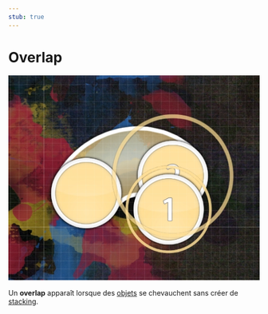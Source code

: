 ```yaml
---
stub: true
---
```


# Overlap

![](img/overlap.jpg "Exemple d'un hit circle recouvrant un sliderhead.")

Un **overlap** apparaît lorsque des [objets](/wiki/Hit_object) se chevauchent sans créer de [stacking](/wiki/Mapping_techniques/Stack).
